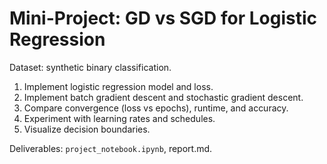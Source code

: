 <!-- Math rendered using GitHub Markdown: use ![](https://render.githubusercontent.com/render/math?math=...) and 

![](https://render.githubusercontent.com/render/math?math=...)

 -->

# Mini-Project: GD vs SGD for Logistic Regression

Dataset: synthetic binary classification.
1. Implement logistic regression model and loss.
2. Implement batch gradient descent and stochastic gradient descent.
3. Compare convergence (loss vs epochs), runtime, and accuracy.
4. Experiment with learning rates and schedules.
5. Visualize decision boundaries.

Deliverables: `project_notebook.ipynb`, report.md.